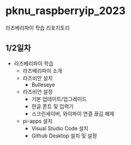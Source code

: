 # pknu_raspberryip_2023
라즈베리파이 학습 리포지토리

## 1/2일차
- 라즈베리파이 학습
	- 라즈베리파이 소개
	- 라즈비안 설치
		- Bulleseye
	- 라즈비안 설정
		- 기본 업데이트/업그레이드
		- 한글 폰트 및 입력기
		- 스크린세이버, 와이파이 연결 끊김 해제 
	- pi-apps 설치
		- Visual Studio Code 설치
		- Github Desktop 설치 및 설정